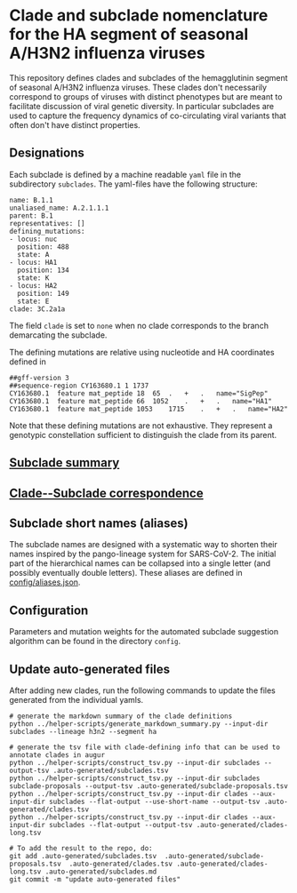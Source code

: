 # Clade and subclade nomenclature for the HA segment of seasonal A/H3N2 influenza viruses

This repository defines clades and subclades of the hemagglutinin segment of seasonal A/H3N2 influenza viruses.
These clades don't necessarily correspond to groups of viruses with distinct phenotypes but are meant to facilitate discussion of viral genetic diversity.
In particular subclades are used to capture the frequency dynamics of co-circulating viral variants that often don't have distinct properties.


## Designations

Each subclade is defined by a machine readable `yaml` file in the subdirectory `subclades`.
The yaml-files have the following structure:
```
name: B.1.1
unaliased_name: A.2.1.1.1
parent: B.1
representatives: []
defining_mutations:
- locus: nuc
  position: 488
  state: A
- locus: HA1
  position: 134
  state: K
- locus: HA2
  position: 149
  state: E
clade: 3C.2a1a
```
The field `clade` is set to `none` when no clade corresponds to the branch demarcating the subclade.

The defining mutations are relative using nucleotide and HA coordinates defined in
```
##gff-version 3
##sequence-region CY163680.1 1 1737
CY163680.1	feature	mat_peptide	18	65	.	+	.	name="SigPep"
CY163680.1	feature	mat_peptide	66	1052	.	+	.	name="HA1"
CY163680.1	feature	mat_peptide	1053	1715	.	+	.	name="HA2"
```
Note that these defining mutations are not exhaustive. They represent a genotypic constellation sufficient to distinguish the clade from its parent.

## [Subclade summary](.auto-generated/subclades.md)

## [Clade--Subclade correspondence](.auto-generated/subclades.md#clade----subclade-correspondence)

## Subclade short names (aliases)
The subclade names are designed with a systematic way to shorten their names inspired by the pango-lineage system for SARS-CoV-2.
The initial part of the hierarchical names can be collapsed into a single letter (and possibly eventually double letters).
These aliases are defined in [config/aliases.json](config/aliases.json).


## Configuration
Parameters and mutation weights for the automated subclade suggestion algorithm can be found in the directory `config`.

## Update auto-generated files
After adding new clades, run the following commands to update the files generated from the individual yamls.
```
# generate the markdown summary of the clade definitions
python ../helper-scripts/generate_markdown_summary.py --input-dir subclades --lineage h3n2 --segment ha

# generate the tsv file with clade-defining info that can be used to annotate clades in augur
python ../helper-scripts/construct_tsv.py --input-dir subclades --output-tsv .auto-generated/subclades.tsv
python ../helper-scripts/construct_tsv.py --input-dir subclades subclade-proposals --output-tsv .auto-generated/subclade-proposals.tsv
python ../helper-scripts/construct_tsv.py --input-dir clades --aux-input-dir subclades --flat-output --use-short-name --output-tsv .auto-generated/clades.tsv
python ../helper-scripts/construct_tsv.py --input-dir clades --aux-input-dir subclades --flat-output --output-tsv .auto-generated/clades-long.tsv

# To add the result to the repo, do:
git add .auto-generated/subclades.tsv  .auto-generated/subclade-proposals.tsv  .auto-generated/clades.tsv .auto-generated/clades-long.tsv .auto-generated/subclades.md
git commit -m "update auto-generated files"
```
